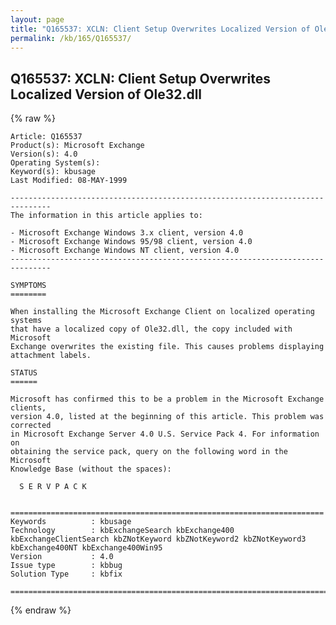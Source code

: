 ```yaml
---
layout: page
title: "Q165537: XCLN: Client Setup Overwrites Localized Version of Ole32.dll"
permalink: /kb/165/Q165537/
---
```


## Q165537: XCLN: Client Setup Overwrites Localized Version of Ole32.dll

{% raw %}

	Article: Q165537
	Product(s): Microsoft Exchange
	Version(s): 4.0
	Operating System(s): 
	Keyword(s): kbusage
	Last Modified: 08-MAY-1999
	
	-------------------------------------------------------------------------------
	The information in this article applies to:
	
	- Microsoft Exchange Windows 3.x client, version 4.0 
	- Microsoft Exchange Windows 95/98 client, version 4.0 
	- Microsoft Exchange Windows NT client, version 4.0 
	-------------------------------------------------------------------------------
	
	SYMPTOMS
	========
	
	When installing the Microsoft Exchange Client on localized operating systems
	that have a localized copy of Ole32.dll, the copy included with Microsoft
	Exchange overwrites the existing file. This causes problems displaying
	attachment labels.
	
	STATUS
	======
	
	Microsoft has confirmed this to be a problem in the Microsoft Exchange clients,
	version 4.0, listed at the beginning of this article. This problem was corrected
	in Microsoft Exchange Server 4.0 U.S. Service Pack 4. For information on
	obtaining the service pack, query on the following word in the Microsoft
	Knowledge Base (without the spaces):
	
	  S E R V P A C K
	
	
	======================================================================
	Keywords          : kbusage 
	Technology        : kbExchangeSearch kbExchange400 kbExchangeClientSearch kbZNotKeyword kbZNotKeyword2 kbZNotKeyword3 kbExchange400NT kbExchange400Win95
	Version           : 4.0
	Issue type        : kbbug
	Solution Type     : kbfix
	
	=============================================================================
	

{% endraw %}

